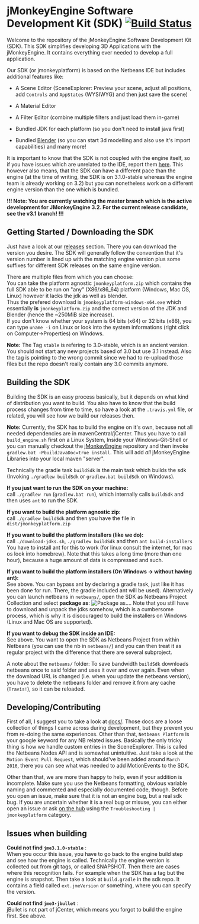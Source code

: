 # jMonkeyEngine Software Development Kit (SDK) [![Build Status](https://travis-ci.org/jMonkeyEngine/sdk.svg?branch=master)](https://travis-ci.org/jMonkeyEngine/sdk)

Welcome to the repository of the jMonkeyEngine Software Development Kit (SDK).
This SDK simplifies developing 3D Applications with the jMonkeyEngine. It contains everything ever needed to develop a full application.  
  
Our SDK (or jmonkeyplatform) is based on the Netbeans IDE but includes additional features like:
-  A Scene Editor (SceneExplorer: Preview your scene, adjust all positions, add `Controls` and `AppStates` (WYSIWYG) and then just save the scene)

-  A Material Editor

-  A Filter Editor (combine multiple filters and just load them in-game)

-  Bundled JDK for each platform (so you don't need to install java first)

-  Bundled [Blender](https://www.blender.org) (so you can start 3d modelling and also use it's import capabilities)
and many more!  

It is important to know that the SDK is not coupled with the engine itself, so if you have issues which are unrelated to the IDE, report them [here](https://github.com/jMonkeyEngine/jmonkeyengine).
This however also means, that the SDK can have a different pace than the engine (at the time of writing, the SDK is on 3.1.0-stable whereas the engine team is already working on 3.2) but you can nonetheless work on a different engine version than the one which is bundled.

__!!! Note: You are currently watching the master branch which is the active development for JMonkeyEngine 3.2. For the current release candidate, see the v3.1 branch! !!!__

## Getting Started / Downloading the SDK
Just have a look at our [releases](https://github.com/jMonkeyEngine/sdk/releases) section.
There you can download the version you desire. The SDK will generally follow the convention that it's version number is lined up with the matching engine version
plus some suffixes for different SDK releases on the same engine version.

There are multiple files from which you can choose:  
You can take the platform agnostic `jmonkeyplatform.zip` which contains the full SDK able to be run on "any" (X86/x86_64) platform (Windows, Mac OS, Linux) however it lacks the jdk as well as blender.  
Thus the prefered download is `jmonkeyplatform-windows-x64.exe` which essentially __is__ `jmonkeyplatform.zip` and the correct version of the JDK and Blender (hence the ~250MiB size increase).  
If you don't know whether your system is 64 bits (x64) or 32 bits (x86), you can type `uname -i` on Linux or look into the system informations (right click on Computer->Properties) on Windows.

__Note:__ The Tag `stable` is refering to 3.0-stable, which is an ancient version. You should not start any new projects based of 3.0 but use 3.1 instead. Also the tag is pointing to the wrong commit since we had to re-upload those files but the repo doesn't really contain any 3.0 commits anymore.

## Building the SDK
Building the SDK is an easy process basically, but it depends on what kind of distribution you want to build.
You also have to know that the build process changes from time to time, so have a look at the `.travis.yml` file, or related, you will see how we build our releases then.  

__Note:__ Currently, the SDK has to build the engine on it's own, because not all needed dependencies are in mavenCentral/jCenter. Thus you have to call `build_engine.sh` first on a Linux System, Inside your Windows-Git-Shell or you can manually checkout the [jMonkeyEngine](https://github.com/jMonkeyEngine/jmonkeyengine) repository and then invoke `gradlew.bat -PbuildJavaDoc=true install`. This will add _all_ jMonkeyEngine Libraries into your local maven "server".

Technically the gradle task `buildSdk` is the main task which builds the sdk (Invoking `./gradlew buildSdk` or `gradlew.bat buildSdk` on Windows).

__If you just want to run the SDK on your machine:__   
    call `./gradlew run` (`gradlew.bat run`), which internally calls `buildSdk` and then uses `ant` to run the SDK.
    
__If you want to build the platform agnostic zip:__   
    call `./gradlew buildSdk` and then you have the file in `dist/jmonkeyplatform.zip`  

__If you want to build the platform installers (like we do):__   
    call `./download-jdks.sh`, `./gradlew buildSdk` and then `ant build-installers`
    You have to install ant for this to work (for linux consult the internet, for mac os look into homebrew).
    Note that this takes a long time (more than one hour), because a huge amount of data is compressed and such.
    
__If you want to build the platform installers (On Windows -> without having ant):__   
    See above. You can bypass ant by declaring a gradle task, just like it has been done for run. There, the gradle included ant will be used).
    Alternatively you can launch netbeans in `netbeans/`, open the SDK as Netbeans Project Collection and select __package as__:
    ![Package as...](http://i.imgur.com/5V2uBHf.png).
    Note that you still have to download and unpack the jdks somehow, which is a cumbersome process, which is why it is discouraged to
    build the installers on Windows (Linux and Mac OS are supported).
    
__If you want to debug the SDK inside an IDE:__   
    See above. You want to open the SDK as Netbeans Project from within Netbeans (you can use the nb in `netbeans/`) and you can then treat it as regular project with the difference that there are several subproject.

A note about the `netbeans/` folder: To save bandwidth `buildSdk` downloads netbeans once to said folder and uses it over and over again. Even when the download URL is changed (i.e. when you update the netbeans version), you have to delete the netbeans folder and remove it from any cache (`Travis!`), so it can be reloaded.

## Developing/Contributing
First of all, I suggest you to take a look at [docs/](https://github.com/jMonkeyEngine/sdk/tree/master/docs). Those docs are a loose collection of things I came across during development, but they prevent you from re-doing the same experiences. 
Other than that, `Netbeans Platform` is your google keyword for any NB related issues.
Basically the only tricky thing is how we handle custom entries in the SceneExplorer. This is called the Netbeans Nodes API and is somewhat unintuitive.
Just take a look at the `Motion Event Pull Request`, which should've been added around `March 2016`, there you can see what was needed to add MotionEvents to the SDK.

Other than that, we are more than happy to help, even if your addition is incomplete. Make sure you use the Netbeans formatting, obvious variable naming and commented and especially documented code, though.
Before you open an issue, make sure that it is not an engine bug, but a real sdk bug. If you are uncertain whether it is a real bug or misuse, you can either open an issue or ask [on the hub](https://hub.jmonkeyengine.org) using the `Troubleshooting | jmonkeyplatform` category.

## Issues when building
__Could not find `jme3.1.0-stable`__ :  
    When you occur this issue, you have to go back to the engine build step and see how the engine is called. Technically the engine version is collected out from git tags, or called SNAPSHOT. Then there are cases where this recognition fails. For example when the SDK has a tag but the engine is snapshot. Then take a look at `build.gradle` in the sdk repo. It contains a field called `ext.jmeVersion` or something, where you can specify the version.
    
__Could not find `jme3-jbullet`__ :  
    jBullet is not part of jCenter, which means you forgot to build the engine first. See above.
